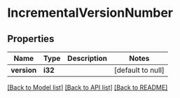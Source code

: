 # IncrementalVersionNumber

## Properties
Name | Type | Description | Notes
------------ | ------------- | ------------- | -------------
**version** | **i32** |  | [default to null]

[[Back to Model list]](../README.md#documentation-for-models) [[Back to API list]](../README.md#documentation-for-api-endpoints) [[Back to README]](../README.md)


